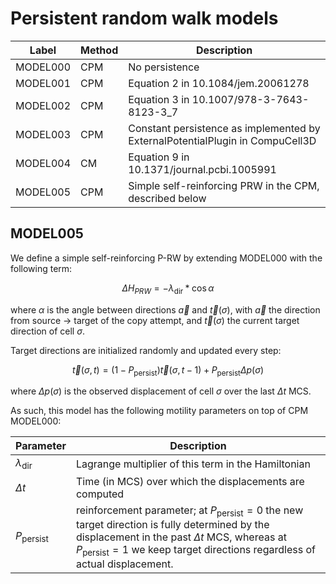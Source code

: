 Persistent random walk models
==

| Label    | Method | Description                                                                   |
|----------|--------|-------------------------------------------------------------------------------|
| MODEL000 | CPM    | No persistence                                                                |
| MODEL001 | CPM    | Equation 2 in 10.1084/jem.20061278                                            |
| MODEL002 | CPM    | Equation 3 in 10.1007/978-3-7643-8123-3_7                                     |
| MODEL003 | CPM    | Constant persistence as implemented by ExternalPotentialPlugin in CompuCell3D |
| MODEL004 | CM     | Equation 9 in 10.1371/journal.pcbi.1005991                                    |
| MODEL005 | CPM    | Simple self-reinforcing PRW in the CPM, described below                       |


## MODEL005

We define a simple self-reinforcing P-RW by extending MODEL000 with the following
term:

$$\Delta H_{PRW} = -\lambda_{\text{dir}} * \cos \alpha$$

where $\alpha$ is the angle between directions $\vec{a}$ and $\vec{t}(\sigma)$, with 
$\vec{a}$ the direction from source $\rightarrow$ target of the copy attempt,
and $\vec{t}(\sigma)$ the current target direction of cell $\sigma$.

Target directions are initialized randomly and updated every step:

$$\vec{t}(\sigma, t) = (1-P_\text{persist}) \vec{t}(\sigma, t-1) + P_\text{persist} \Delta p (\sigma)$$

where $\Delta p (\sigma)$ is the observed displacement of cell $\sigma$ over the last
$\Delta t$ MCS.

As such, this model has the following motility parameters on top of CPM MODEL000:


| Parameter | Description                                                                 |
|-----------|-----------------------------------------------------------------------------|
| $\lambda_\text{dir}$ | Lagrange multiplier of this term in the Hamiltonian              |
| $\Delta t$ | Time (in MCS) over which the displacements are computed		              |
| $P_\text{persist}$ | reinforcement parameter; at $P_\text{persist}=0$ the new target direction is fully determined by the displacement in the past $\Delta t$ MCS, whereas at $P_\text{persist}=1$ we keep target directions regardless of actual displacement.   |
